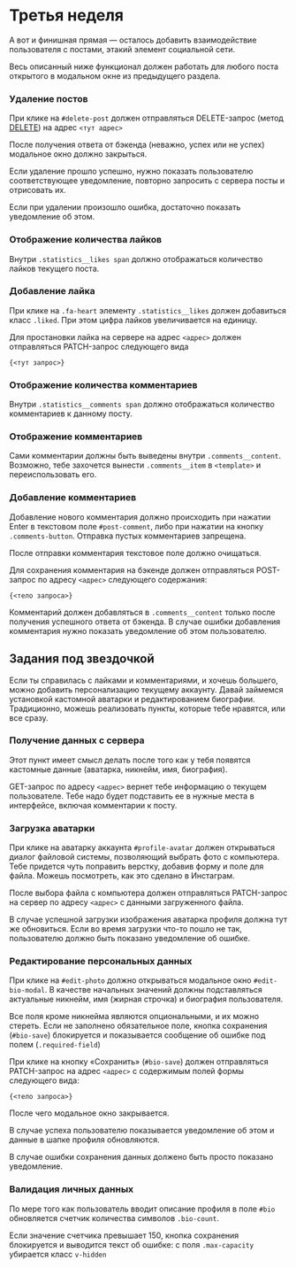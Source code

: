 # Третья неделя

А вот и финишная прямая — осталось добавить взаимодействие пользователя с постами, этакий элемент социальной сети.

Весь описанный ниже функционал должен работать для любого поста открытого в модальном окне из предыдущего раздела.

### Удаление постов

При клике на `#delete-post` должен отправляться DELETE-запрос (метод [DELETE](https://developer.mozilla.org/en-US/docs/Web/HTTP/Methods/DELETE)) на адрес `<тут адрес>`

После получения ответа от бэкенда (неважно, успех или не успех) модальное окно должно закрыться.

Если удаление прошло успешно, нужно показать пользователю соответствующее уведомление, повторно запросить с сервера посты и отрисовать их.

Если при удалении произошло ошибка, достаточно показать уведомление об этом.

### Отображение количества лайков

Внутри `.statistics__likes span` должно отображаться количество лайков текущего поста.

### Добавление лайка

При клике на `.fa-heart` элементу `.statistics__likes` должен добавиться класс `.liked`. При этом цифра лайков увеличивается на единицу.

Для простановки лайка на сервере на адрес `<адрес>` должен отправляться PATCH-запрос следующего вида

```
{<тут запрос>}
```

### Отображение количества комментариев

Внутри `.statistics__comments span` должно отображаться количество комментариев к данному посту.

### Отображение комментариев

Сами комментарии должны быть выведены внутри `.comments__content`. Возможно, тебе захочется вынести `.comments__item` в `<template>` и переиспользовать его.

### Добавление комментариев

Добавление нового комментария должно происходить при нажатии Enter в текстовом поле `#post-comment`, либо при нажатии на кнопку `.comments-button`. Отправка пустых комментариев запрещена.

После отправки комментария текстовое поле должно очищаться.

Для сохранения комментария на бэкенде должен отправляться POST-запрос по адресу `<адрес>` следующего содержания:

```
{<тело запроса>}
```

Комментарий должен добавляться в `.comments__content` только после получения успешного ответа от бэкенда. В случае ошибки добавления комментария нужно показать уведомление об этом пользователю.

## Задания под звездочкой

Если ты справилась с лайками и комментариями, и хочешь большего, можно добавить персонализацию текущему аккаунту. Давай займемся установкой кастомной аватарки и редактированием биографии. Традиционно, можешь реализовать пункты, которые тебе нравятся, или все сразу.

### Получение данных с сервера

Этот пункт имеет смысл делать после того как у тебя появятся кастомные данные (аватарка, никнейм, имя, биография).

GET-запрос по адресу `<адрес>` вернет тебе информацию о текущем пользователе. Тебе надо будет подставить ее в нужные места в интерфейсе, включая комментарии к посту.

### Загрузка аватарки

При клике на аватарку аккаунта `#profile-avatar` должен открываться диалог файловой системы, позволяющий выбрать фото с компьютера. Тебе придется чуть поправить верстку, добавив форму и поле для файла. Можешь посмотреть, как это сделано в Инстаграм.

После выбора файла с компьютера должен отправляться PATCH-запрос на сервер по адресу `<адрес>` с данными загруженного файла.

В случае успешной загрузки изображения аватарка профиля должна тут же обновиться. Если во время загрузки что-то пошло не так, пользователю должно быть показано уведомление об ошибке.

### Редактирование персональных данных

При клике на `#edit-photo` должно открываться модальное окно `#edit-bio-modal`. В качестве начальных значений должны подставляться актуальные никнейм, имя (жирная строчка) и биография пользователя.

Все поля кроме никнейма являются опциональными, и их можно стереть. Если не заполнено обязательное поле, кнопка сохранения (`#bio-save`) блокируется и показывается сообщение об ошибке под полем (`.required-field`)

При клике на кнопку «Сохранить» (`#bio-save`) должен отправляться PATCH-запрос на адрес `<адрес>` с содержимым полей формы следующего вида:

```
{<тело запроса>}
```

После чего модальное окно закрывается.

В случае успеха пользователю показывается уведомление об этом и данные в шапке профиля обновляются.

В случае ошибки сохранения данных должено быть просто показано уведомление.

### Валидация личных данных

По мере того как пользователь вводит описание профиля в поле `#bio` обновляется счетчик количества символов `.bio-count`.

Если значение счетчика превышает 150, кнопка сохранения блокируется и выводится текст об ошибке: с поля `.max-capacity` убирается класс `v-hidden`
